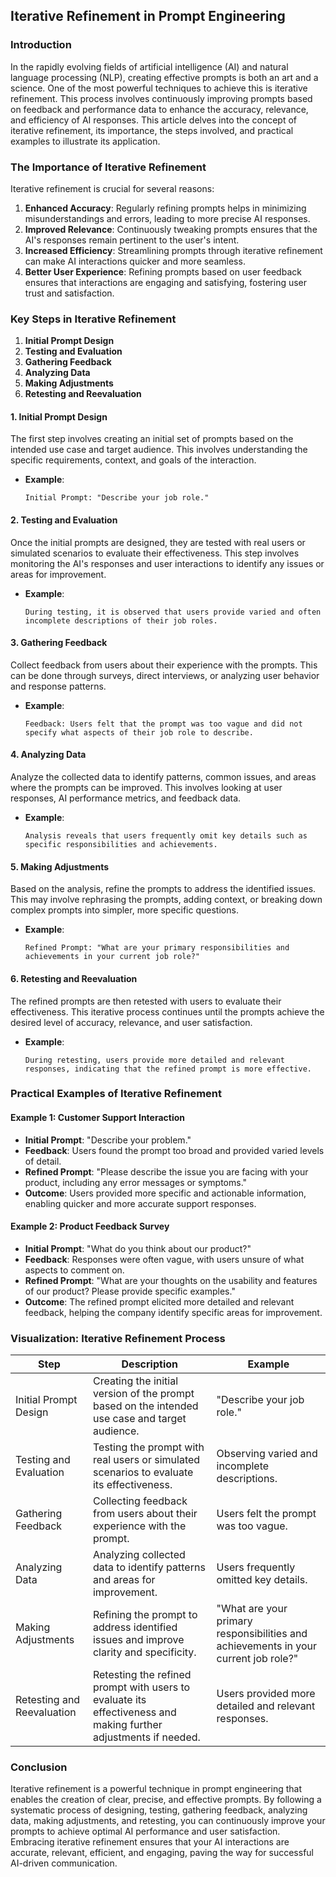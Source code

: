 ## Iterative Refinement in Prompt Engineering

### Introduction

In the rapidly evolving fields of artificial intelligence (AI) and natural language processing (NLP), creating effective prompts is both an art and a science. One of the most powerful techniques to achieve this is iterative refinement. This process involves continuously improving prompts based on feedback and performance data to enhance the accuracy, relevance, and efficiency of AI responses. This article delves into the concept of iterative refinement, its importance, the steps involved, and practical examples to illustrate its application.

### The Importance of Iterative Refinement

Iterative refinement is crucial for several reasons:

1. **Enhanced Accuracy**: Regularly refining prompts helps in minimizing misunderstandings and errors, leading to more precise AI responses.
2. **Improved Relevance**: Continuously tweaking prompts ensures that the AI's responses remain pertinent to the user's intent.
3. **Increased Efficiency**: Streamlining prompts through iterative refinement can make AI interactions quicker and more seamless.
4. **Better User Experience**: Refining prompts based on user feedback ensures that interactions are engaging and satisfying, fostering user trust and satisfaction.

### Key Steps in Iterative Refinement

1. **Initial Prompt Design**
2. **Testing and Evaluation**
3. **Gathering Feedback**
4. **Analyzing Data**
5. **Making Adjustments**
6. **Retesting and Reevaluation**

#### 1. Initial Prompt Design

The first step involves creating an initial set of prompts based on the intended use case and target audience. This involves understanding the specific requirements, context, and goals of the interaction.

- **Example**:
  ```
  Initial Prompt: "Describe your job role."
  ```

#### 2. Testing and Evaluation

Once the initial prompts are designed, they are tested with real users or simulated scenarios to evaluate their effectiveness. This step involves monitoring the AI's responses and user interactions to identify any issues or areas for improvement.

- **Example**:
  ```
  During testing, it is observed that users provide varied and often incomplete descriptions of their job roles.
  ```

#### 3. Gathering Feedback

Collect feedback from users about their experience with the prompts. This can be done through surveys, direct interviews, or analyzing user behavior and response patterns.

- **Example**:
  ```
  Feedback: Users felt that the prompt was too vague and did not specify what aspects of their job role to describe.
  ```

#### 4. Analyzing Data

Analyze the collected data to identify patterns, common issues, and areas where the prompts can be improved. This involves looking at user responses, AI performance metrics, and feedback data.

- **Example**:
  ```
  Analysis reveals that users frequently omit key details such as specific responsibilities and achievements.
  ```

#### 5. Making Adjustments

Based on the analysis, refine the prompts to address the identified issues. This may involve rephrasing the prompts, adding context, or breaking down complex prompts into simpler, more specific questions.

- **Example**:
  ```
  Refined Prompt: "What are your primary responsibilities and achievements in your current job role?"
  ```

#### 6. Retesting and Reevaluation

The refined prompts are then retested with users to evaluate their effectiveness. This iterative process continues until the prompts achieve the desired level of accuracy, relevance, and user satisfaction.

- **Example**:
  ```
  During retesting, users provide more detailed and relevant responses, indicating that the refined prompt is more effective.
  ```

### Practical Examples of Iterative Refinement

#### Example 1: Customer Support Interaction

- **Initial Prompt**: "Describe your problem."
- **Feedback**: Users found the prompt too broad and provided varied levels of detail.
- **Refined Prompt**: "Please describe the issue you are facing with your product, including any error messages or symptoms."
- **Outcome**: Users provided more specific and actionable information, enabling quicker and more accurate support responses.

#### Example 2: Product Feedback Survey

- **Initial Prompt**: "What do you think about our product?"
- **Feedback**: Responses were often vague, with users unsure of what aspects to comment on.
- **Refined Prompt**: "What are your thoughts on the usability and features of our product? Please provide specific examples."
- **Outcome**: The refined prompt elicited more detailed and relevant feedback, helping the company identify specific areas for improvement.

### Visualization: Iterative Refinement Process

| **Step**                  | **Description**                                                                                          | **Example**                                         |
|---------------------------|----------------------------------------------------------------------------------------------------------|----------------------------------------------------|
| Initial Prompt Design     | Creating the initial version of the prompt based on the intended use case and target audience.           | "Describe your job role."                          |
| Testing and Evaluation    | Testing the prompt with real users or simulated scenarios to evaluate its effectiveness.                 | Observing varied and incomplete descriptions.      |
| Gathering Feedback        | Collecting feedback from users about their experience with the prompt.                                   | Users felt the prompt was too vague.               |
| Analyzing Data            | Analyzing collected data to identify patterns and areas for improvement.                                 | Users frequently omitted key details.              |
| Making Adjustments        | Refining the prompt to address identified issues and improve clarity and specificity.                    | "What are your primary responsibilities and achievements in your current job role?" |
| Retesting and Reevaluation| Retesting the refined prompt with users to evaluate its effectiveness and making further adjustments if needed. | Users provided more detailed and relevant responses. |

### Conclusion

Iterative refinement is a powerful technique in prompt engineering that enables the creation of clear, precise, and effective prompts. By following a systematic process of designing, testing, gathering feedback, analyzing data, making adjustments, and retesting, you can continuously improve your prompts to achieve optimal AI performance and user satisfaction. Embracing iterative refinement ensures that your AI interactions are accurate, relevant, efficient, and engaging, paving the way for successful AI-driven communication.